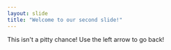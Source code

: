 ```yaml
---
layout: slide
title: "Welcome to our second slide!"
---
```

This isn't a pitty chance!
Use the left arrow to go back!
